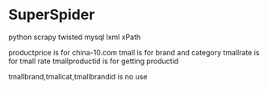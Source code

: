 
# SuperSpider

python scrapy twisted mysql lxml xPath

productprice is for china-10.com
tmall  is for brand and category
tmallrate is for tmall rate
tmallproductid  is for getting productid

tmallbrand,tmallcat,tmallbrandid is no use
